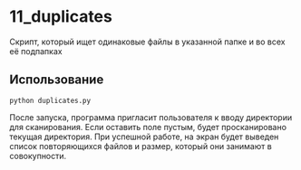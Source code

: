# 11_duplicates

Скрипт, который ищет одинаковые файлы в указанной папке и во всех её подпапках

## Использование

`python duplicates.py`

После запуска, программа пригласит пользователя к вводу директории для сканирования. Если оставить поле пустым, будет просканировано текущая директория.
При успешной работе, на экран будет выведен список повторяющихся файлов и размер, который они занимают в совокупности.

